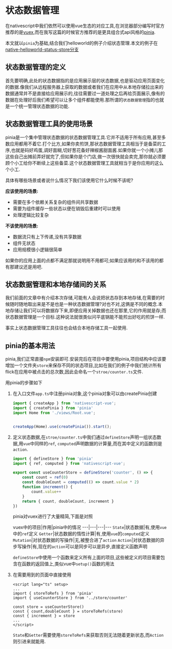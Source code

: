 # 状态数据管理

在nativescript中我们依然可以使用vue生态的对应工具,在浏览器部分编写时官方推荐的是[vuex](https://vuex.vuejs.org/zh/index.html),而在我写这篇的时候官方推荐的是更具组合式api风格的[pinia](https://pinia.vuejs.org/zh/introduction.html).

本文就以`pinia`为基础,结合我们helloworld的例子介绍状态管理.本文的例子在[native-helloworld-status-store分支](https://github.com/hsz1273327/TutorialForFront-EndWeb/tree/native-helloworld-status-store)

## 状态数据管理的定义

首先要明确,此处的状态数据指的是应用展示层的状态数据,也是驱动应用页面变化的数据.像我们从远程服务器上获取的数据或者我们在应用中从本地存储拉出来的数据通常并不是直接给应用展示的,往往需要过一道处理之后再给页面展示,像有的数据在处理好后我们希望可以让多个组件都能使用.那所谓的`状态数据管理`指的也就是一个统一管理状态数据的功能.

## 状态数据管理工具的使用场景

pinia是一个集中管理状态数据的状态数据管理工具.它并不适用于所有应用,甚至多数应用都用不着它.打个比方,如果你卖煎饼,那状态数据管理工具相当于是备菜的工序,也就是码好鸡蛋,调好面糊,切好葱花备好辣椒酱甜面酱.如果你就一个小摊儿那这些自己出摊前弄好就完了,但如果你是个门店,做一次很快就会卖完,那你就必须要顾个小工给你不断续上这些备菜.这个状态数据管理工具就相当于是你应用的这么个小工.

具体有哪些场景或者说什么情况下我们该使用它什么时候不该呢?

**应该使用的场景:**

+ 需要在多个依赖关系复杂的组件间共享数据
+ 需要为组件缓存一些状态以便在销毁后重建时可以使用
+ 处理逻辑比较复杂

**不该使用的场景:**

+ 数据流只有上下传递,没有共享数据
+ 组件无状态
+ 应用规模很小逻辑很简单

如果你的应用上面的点都不满足那就说明用不用都可;如果应该用的和不该用的都有那建议还是用吧.

## 状态数据管理和本地存储间的关系

我们前面的文章中有介绍本次存储,可能有人会说把状态存到本地存储,在需要的时候随时随地取出来是不是也是一种状态数据管理?对也不对,这俩是不同的概念.本地存储让我们可以将数据存下来,即便应用关掉数据也还在那里,它的作用就是存;而状态数据管理是一个目标.这种说法就很类似问平底锅能不能煎出好吃的煎饼一样.

事实上状态数据管理工具往往也会结合本地存储工具一起使用.

## pinia的基本用法

pinia,我们正常直接`npm`安装即可.安装完后在项目中要使用pinia,项目结构中应该要增加一个文件夹`store`来保存不同的状态项目,比如在我们的例子中我们统计所有flick在应用中被点击的总次数,因此会命名一个`stroe/counter.ts`文件.

用pinia的步骤如下

1. 在入口文件`app.ts`中注册pinia对象,这个pinia对象可以由createPinia创建

    ```ts
    import { createApp } from 'nativescript-vue';
    import { createPinia } from 'pinia'
    import Home from './views/Root.vue';


    createApp(Home).use(createPinia()).start();
    ```

2. 定义状态数据,在`stroe/counter.ts`中我们通过`defineStore`声明一组状态数据,用`vue`中同样的`ref`, `computed`声明数据的计算量,而在其中定义的函数则是`action`.

    ```ts
    import { defineStore } from 'pinia'
    import { ref, computed } from 'nativescript-vue';

    export const useCounterStore = defineStore('counter', () => {
        const count = ref(0)
        const doubleCount = computed(() => count.value * 2)
        function increment() {
            count.value++
        }
        return { count, doubleCount, increment }
    })
    ```

    pinia对vuex进行了大量精简,下面是对照

    vuex中的项目|作用|pinia中的情况
    ---|---|---|---
    `State`|状态数据|有,使用`vue`中的`ref`定义
    `Getter`|状态数据的惰性计算|有,使用`vue`的`computed`定义
    `Mutation`|对状态数据的写操作|无,被整合进了`action`
    `Action`|对状态数据的异步写操作|有,现在的`action`可以是同步可以是异步,直接定义函数声明

    `defineStore`中使用一个函数来定义所有上面的项目,这些被定义的项目需要包含在函数的返回值上,类似vue中`setup()`函数的用法

3. 在需要用到的页面中直接使用

    ```vue
    <script lang="ts" setup>
    ...
    import { storeToRefs } from 'pinia'
    import { useCounterStore } from '../store/counter'

    const store = useCounterStore()
    const { count,doubleCount } = storeToRefs(store)
    const { increment } = store
    ...
    </script>
    ```

    `State`和`Getter`需要使用`storeToRefs`来获取否则无法随着更新状态,而`Action`则引进来就能用.


